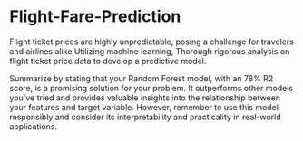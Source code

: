 # Flight-Fare-Prediction

Flight ticket prices are highly unpredictable, posing a challenge for travelers and airlines alike,Utilizing machine learning,
 Thorough rigorous analysis on flight ticket price data to develop a predictive model.

Summarize by stating that your Random Forest model, with an 78% R2 score, is a promising solution for your problem. It outperforms other models you've tried and provides valuable insights into the relationship between your features and target variable. However, remember to use this model responsibly and consider its interpretability and practicality in real-world applications.
